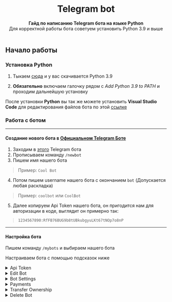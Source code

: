 <div align="center">
 <h1 align="center">  Telegram bot </h1>
 <strong>Гайд по написанию Telegram бота на языке Python</strong><br />Для корректной работы бота советуем установить Python 3.9 и выше<br /><br/>
 </div>
 
  
## Начало работы
### Установка Python
1. Тыкаем [сюда](https://www.python.org/ftp/python/3.9.0/python-3.9.0-amd64.exe) и у вас скачивается Python 3.9

2. **Обязательно** включаем галочку рядом с *Add Python 3.9 to PATH* и проходим дальнейшую установку

После установки **Python** вы так же можете установить **Visual Studio Code** для редактирования файлов бота по этой [ссылке](https://code.visualstudio.com/Download)

### Работа с ботом

____

#### Создание нового бота в [Официальном Telegram Боте](https://t.me/botfather)

1. Заходим в [этого](https://t.me/botfather) Telegram бота
2. Прописываем команду `/newbot`
3. Пишем имя нашего бота  
> Пример: `Cool Bot`
4. Потом пишем username нашего бота с окончанием `bot` (Допускается любая раскладка)  
> Пример: `coolbot` или `CoolBot`
5. Далее копируем Api Token нашего бота, он пригодится нам для авторизации в коде, выглядит он примерно так:  
> `1234567890:RfFB76BUG9b8tUBkubgyuLKt67tNOp7o8nP`

____

#### Настройка бота
Пишем команду `/mybots` и выбираем нашего бота

Настраиваем бота с помощью подсказок ниже

<details>
 <summary>Api Token</summary>

> В этой вкладке отображается токен вашего бота

Кнопки:

1. `Remove current token` - Позволяет сбросить токен бота
</details>

<details>
 <summary>Edit Bot</summary>

> В этой вкладке можно изменить внешний вид бота

Кнопки:

1. `Edit Name` - Изменить имя бота (Cool Bot)
2. `Edit About` - Изменить информацию бота
3. `Edit Description` - Изменить текст в **Что может делать этот бот?**
4. `Edit Description Picture` - Изменить картинку в **Что может делать этот бот?**
5. `Edit Botpic` - Изменить аватарку бота
6. `Edit Commands` - Изменить подсказки команд бота
</details>

<details>
 <summary>Bot Settings</summary>

> В этой вкладке можно изменить внешний вид бота

Кнопки:

1. `Inline Mode` - Включает [Inline Mode](https://core.telegram.org/bots/inline)
2. `Allow Groups?` - Разрешать ли пользователям добавлять бота в группы или каналы?
3. `Group Privacy` - В этом режиме бот не может получать или просматривать какие-либо сообщения, кроме тех, которые напрямую отправлены ему. Это может быть полезно для повышения конфиденциальности и безопасности информации.
4. `Group Admin Rights` - Позволяет изменять права когда боту дана роль Админа в группе
5. `Channel Admin Rights` - Позволяет изменять права когда боту дана роль Админа в канале
6. `Payments` - Настройка платежей в боте
7. `Domain` - Позволяет привязать домен к боту, с помощью которого люди смогут заходить напрямую в чат с ботом
8. `Menu Button` - Позволяет установить **URL** ссылку в **Меню** бота
</details>

<details>
 <summary>Payments</summary>

> В этой вкладке можно настроить платежи в боте

Кнопки:
`Много кнопок с выбором платежной системы`
</details>

<details>
 <summary>Transfer Ownership</summary>

> В этой вкладке можно передать права на бота

Кнопки:

1. `Choose recipient` - Выбрать нового владельца
</details>

<details>
 <summary>Delete Bot</summary>

> В этой вкладке можно удалить бота

Кнопки:

1. `Yes, delete the bot` - Удалить бота
>  Нужно несколько раз нажать на эту кнопку (Защита от случайного удаления)
</details>
